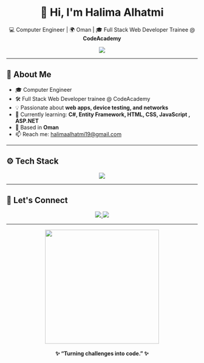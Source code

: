 <h1 align="center">👋 Hi, I'm Halima Alhatmi</h1>

<p align="center">
  💻 Computer Engineer | 🌍 Oman | 🎓 Full Stack Web Developer Trainee @ <strong>CodeAcademy</strong>  
</p>

<p align="center">
  <img src="https://readme-typing-svg.herokuapp.com/?lines=Welcome+to+my+GitHub!;I+love+learning+and+building+things;Let’s+code+together!&center=true&color=8A2BE2&size=20" />
</p>

---

## 🧠 About Me

- 🎓 Computer Engineer  
- 🛠️ Full Stack Web Developer trainee @ CodeAcademy  
- 💡 Passionate about **web apps, device testing, and networks**  
- 🌱 Currently learning: **C#, Entity Framework, HTML, CSS, JavaScript , ASP.NET**  
- 📍 Based in **Oman**  
- 📫 Reach me: [halimaalhatmi19@gmail.com](mailto:halimaalhatmi19@gmail.com)  

---

## ⚙️ Tech Stack

<p align="center">
  <img src="https://skillicons.dev/icons?i=html,css,js,csharp,git,VisualStudio,github,vscode&perline=6" />
</p>

---

## 🔗 Let's Connect

<p align="center">
  <a href="https://www.linkedin.com/in/halima-alhatmi-982109357">
    <img src="https://img.shields.io/badge/LinkedIn-8A2BE2?style=for-the-badge&logo=linkedin&logoColor=white" />
  </a>
  <a href="mailto:halimaalhatmi19@gmail.com">
    <img src="https://img.shields.io/badge/Gmail-EA4335?style=for-the-badge&logo=gmail&logoColor=white" />
  </a>
</p>

---

<div align="center">
  <img src="https://media.giphy.com/media/26tn33aiTi1jkl6H6/giphy.gif" width="300" />
  <br /><br />
  <b>✨ “Turning challenges into code.” ✨</b>
</div>


